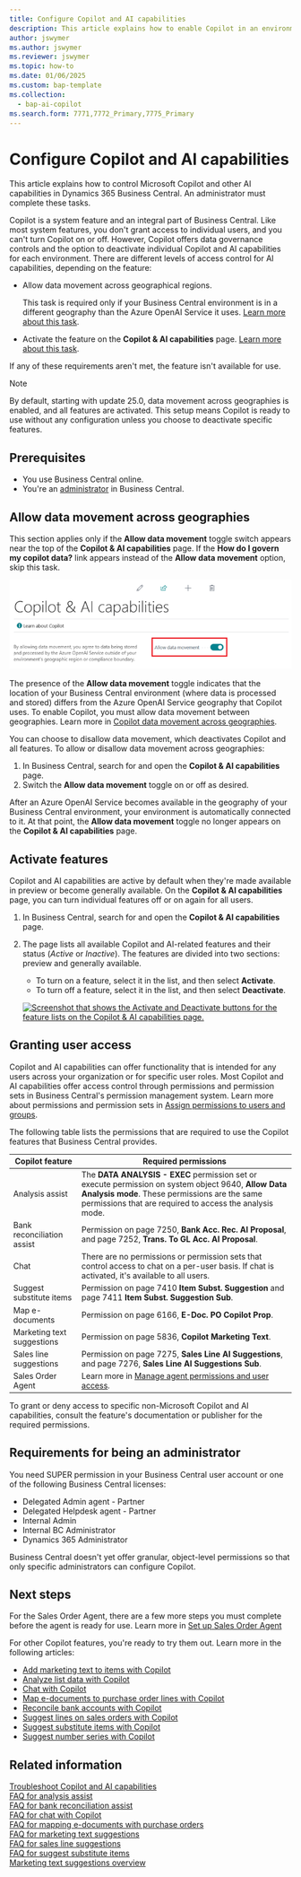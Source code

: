 ```yaml
---
title: Configure Copilot and AI capabilities
description: This article explains how to enable Copilot in an environment.
author: jswymer
ms.author: jswymer
ms.reviewer: jswymer
ms.topic: how-to
ms.date: 01/06/2025
ms.custom: bap-template
ms.collection:
  - bap-ai-copilot
ms.search.form: 7771,7772_Primary,7775_Primary
---
```


# Configure Copilot and AI capabilities

This article explains how to control Microsoft Copilot and other AI capabilities in Dynamics 365 Business Central. An administrator must complete these tasks.

Copilot is a system feature and an integral part of Business Central. Like most system features, you don't grant access to individual users, and you can't turn Copilot on or off. However, Copilot offers data governance controls and the option to deactivate individual Copilot and AI capabilities for each environment. There are different levels of access control for AI capabilities, depending on the feature:

- Allow data movement across geographical regions.

    This task is required only if your Business Central environment is in a different geography than the Azure OpenAI Service it uses. [Learn more about this task](#allow-data-movement-across-geographies).

- Activate the feature on the **Copilot & AI capabilities** page. [Learn more about this task](#activate-features).

If any of these requirements aren't met, the feature isn't available for use.

> [!NOTE]
> By default, starting with update 25.0, data movement across geographies is enabled, and all features are activated. This setup means Copilot is ready to use without any configuration unless you choose to deactivate specific features.

## Prerequisites

- You use Business Central online.
- You're an [administrator](#requirements-for-being-an-administrator) in Business Central.

## Allow data movement across geographies

This section applies only if the **Allow data movement** toggle switch appears near the top of the **Copilot & AI capabilities** page. If the **How do I govern my copilot data?** link appears instead of the **Allow data movement** option, skip this task.

![Screenshot that shows the Allow data movement option on the Copilot & AI capabilities page.](media/allow-data-movement-v2.png)

The presence of the **Allow data movement** toggle indicates that the location of your Business Central environment (where data is processed and stored) differs from the Azure OpenAI Service geography that Copilot uses. To enable Copilot, you must allow data movement between geographies. Learn more in [Copilot data movement across geographies](ai-copilot-data-movement.md).

You can choose to disallow data movement, which deactivates Copilot and all features. To allow or disallow data movement across geographies:

1. In Business Central, search for and open the **Copilot & AI capabilities** page.
1. Switch the **Allow data movement** toggle on or off as desired.

After an Azure OpenAI Service becomes available in the geography of your Business Central environment, your environment is automatically connected to it. At that point, the **Allow data movement** toggle no longer appears on the **Copilot & AI capabilities** page.

## Activate features

Copilot and AI capabilities are active by default when they're made available in preview or become generally available. On the **Copilot & AI capabilities** page, you can turn individual features off or on again for all users.

1. In Business Central, search for and open the **Copilot & AI capabilities** page.
1. The page lists all available Copilot and AI-related features and their status (*Active* or *Inactive*). The features are divided into two sections: preview and generally available.

    - To turn on a feature, select it in the list, and then select **Activate**.
    - To turn off a feature, select it in the list, and then select **Deactivate**.

    [![Screenshot that shows the Activate and Deactivate buttons for the feature lists on the Copilot & AI capabilities page.](media/copilot-and-ai-capabilties-page.svg)](media/copilot-and-ai-capabilties-page.svg#lightbox)

## Granting user access

Copilot and AI capabilities can offer functionality that is intended for any users across your organization or for specific user roles. Most Copilot and AI capabilities offer access control through permissions and permission sets in Business Central's permission management system. Learn more about permissions and permission sets in [Assign permissions to users and groups](ui-define-granular-permissions.md).

The following table lists the permissions that are required to use the Copilot features that Business Central provides.

| Copilot feature | Required permissions |
|---|---|
| Analysis assist | The **DATA ANALYSIS - EXEC** permission set or execute permission on system object 9640, **Allow Data Analysis mode**. These permissions are the same permissions that are required to access the analysis mode. |
| Bank reconciliation assist | Permission on page 7250, **Bank Acc. Rec. AI Proposal**, and page 7252, **Trans. To GL Acc. AI Proposal**. |
| Chat | There are no permissions or permission sets that control access to chat on a per-user basis. If chat is activated, it's available to all users. |
| Suggest substitute items| Permission on page 7410 **Item Subst. Suggestion** and page 7411 **Item Subst. Suggestion Sub**.|
| Map e-documents | Permission on page 6166, **E-Doc. PO Copilot Prop**. |
| Marketing text suggestions | Permission on page 5836, **Copilot Marketing Text**. |
| Sales line suggestions | Permission on page 7275, **Sales Line AI Suggestions**, and page 7276, **Sales Line AI Suggestions Sub**. |
|Sales Order Agent|Learn more in [Manage agent permissions and user access](sales-order-agent-setup.md#manage-agent-permissions-to-objects-data-and-ui-elements).|

To grant or deny access to specific non-Microsoft Copilot and AI capabilities, consult the feature's documentation or publisher for the required permissions.

## Requirements for being an administrator

You need SUPER permission in your Business Central user account or one of the following Business Central licenses:

- Delegated Admin agent - Partner
- Delegated Helpdesk agent - Partner
- Internal Admin
- Internal BC Administrator
- Dynamics 365 Administrator

Business Central doesn't yet offer granular, object-level permissions so that only specific administrators can configure Copilot.

## Next steps

For the Sales Order Agent, there are a few more steps you must complete before the agent is ready for use. Learn more in [Set up Sales Order Agent](sales-order-agent-setup.md#activate-and-configure-sales-order-agent)

For other Copilot features, you're ready to try them out. Learn more in the following articles:

- [Add marketing text to items with Copilot](item-marketing-text.md)
- [Analyze list data with Copilot](analysis-assist.md)
- [Chat with Copilot](chat-with-copilot.md)
- [Map e-documents to purchase order lines with Copilot](map-edocuments-with-copilot.md)
- [Reconcile bank accounts with Copilot](bank-reconciliation-with-copilot.md)
- [Suggest lines on sales orders with Copilot](sales-suggest-sales-lines-with-copilot.md)
- [Suggest substitute items with Copilot](suggest-item-substitutions-copilot.md)
- [Suggest number series with Copilot](suggest-number-series-copilot.md)

## Related information

[Troubleshoot Copilot and AI capabilities](ai-copilot-troubleshooting.md)  
[FAQ for analysis assist](faqs-analysis-assist.md)  
[FAQ for bank reconciliation assist](faqs-bank-reconciliation.md)  
[FAQ for chat with Copilot](faqs-chat-with-copilot.md)  
[FAQ for mapping e-documents with purchase orders](faqs-map-edocuments.md)  
[FAQ for marketing text suggestions](faqs-marketing-text.md)  
[FAQ for sales line suggestions](faq-sales-suggest-sales-lines-with-copilot.md)  
[FAQ for suggest substitute items](faq-suggest-item-substitutions-with-copilot)  
[Marketing text suggestions overview](ai-overview.md)
